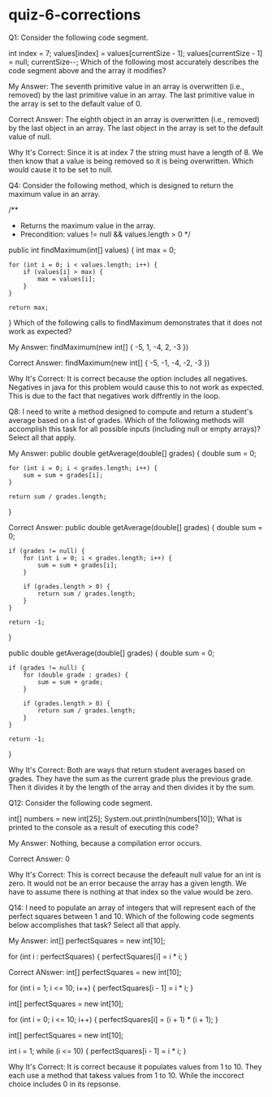 # quiz-6-corrections
Q1: Consider the following code segment.

int index = 7;
values[index] = values[currentSize - 1];
values[currentSize - 1] = null;
currentSize--;
Which of the following most accurately describes the code segment above and the array it modifies?

My Answer: The seventh primitive value in an array is overwritten (i.e., removed) by the last primitive value in an array. The last primitive value in the array is set to the default value of 0.

Correct Answer: The eighth object in an array is overwritten (i.e., removed) by the last object in an array. The last object in the array is set to the default value of null.

Why It's Correct: Since it is at index 7 the string must have a length of 8. We then know that a value is being removed so it is being overwritten. Which would cause it to be set to null.


Q4: Consider the following method, which is designed to return the maximum value in an array.

/**
 * Returns the maximum value in the array.
 * Precondition: values != null && values.length > 0
 */

public int findMaximum(int[] values) {
    int max = 0;

    for (int i = 0; i < values.length; i++) {
        if (values[i] > max) {
            max = values[i];
        }
    }

    return max;
}
Which of the following calls to findMaximum demonstrates that it does not work as expected?

My Answer: findMaximum(new int[] { -5, 1, -4, 2, -3 })

Correct Answer: findMaximum(new int[] { -5, -1, -4, -2, -3 })

Why It's Correct: It is correct because the option includes all negatives. Negatives in java for this problem would cause this to not work as expected. This is due to the fact that negatives work diffrently in the loop.



Q8: I need to write a method designed to compute and return a student's average based on a list of grades. Which of the following methods will accomplish this task for all possible inputs (including null or empty arrays)? Select all that apply.

My Answer: public double getAverage(double[] grades) {
    double sum = 0;

    for (int i = 0; i < grades.length; i++) {
        sum = sum + grades[i];
    }

    return sum / grades.length;
}

Correct Answer: public double getAverage(double[] grades) {
    double sum = 0;

    if (grades != null) {
        for (int i = 0; i < grades.length; i++) {
            sum = sum + grades[i];
        }

        if (grades.length > 0) {
            return sum / grades.length;
        }
    }

    return -1;
}
  
public double getAverage(double[] grades) {
    double sum = 0;

    if (grades != null) {
        for (double grade : grades) {
            sum = sum + grade;
        }

        if (grades.length > 0) {
            return sum / grades.length;
        }
    }

    return -1;
}

Why It's Correct: Both are ways that return student averages based on grades. They have the sum as the current grade plus the previous grade. Then it divides it by the length of the array and then divides it by the sum. 

Q12: Consider the following code segment.

int[] numbers = new int[25];
System.out.println(numbers[10]);
What is printed to the console as a result of executing this code?

My Answer: Nothing, because a compilation error occurs. 

Correct Answer: 0

Why It's Correct: This is correct because the defeault null value for an int is zero. It would not be an error because the array has a given length. We have to assume there is nothing at that index so the value would be zero.


Q14: I need to populate an array of integers that will represent each of the perfect squares between 1 and 10. Which of the following code segments below accomplishes that task? Select all that apply.

My Answer: int[] perfectSquares = new int[10];

for (int i : perfectSquares) {
    perfectSquares[i] = i * i;
}

Correct ANswer: int[] perfectSquares = new int[10];

for (int i = 1; i <= 10; i++) {
    perfectSquares[i - 1] = i * i;
}

  
int[] perfectSquares = new int[10];

for (int i = 0; i <= 10; i++) {
    perfectSquares[i] = (i + 1) * (i + 1);
}

  
int[] perfectSquares = new int[10];

int i = 1;
while (i <= 10) {
    perfectSquares[i - 1] = i * i;
}


Why It's Correct: It is correct because it populates values from 1 to 10. They each use a method that takess values from 1 to 10. While the inccorect choice includes 0 in its repsonse.
